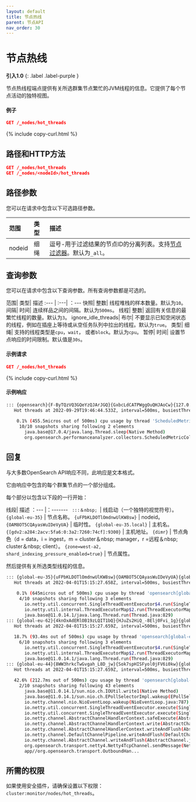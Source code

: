 ```yaml
---
layout: default
title: 节点热线
parent: 节点API
nav_order: 30
---
```


# 节点热线
**引入1.0**
{: .label .label-purple }

节点热线程端点提供有关所选群集节点繁忙的JVM线程的信息。它提供了每个节点活动的独特视图。

#### 例子

```json
GET /_nodes/hot_threads
```
{% include copy-curl.html %}

## 路径和HTTP方法

```json
GET /_nodes/hot_threads
GET /_nodes/<nodeId>/hot_threads
```

## 路径参数

您可以在请求中包含以下可选路径参数。

范围| 类型| 描述
:--- | :--- | :---
nodeid| 细绳| 逗号-用于过滤结果的节点ID的分离列表。支持[节点过滤器]({{site.url}}{{site.baseurl}}/api-reference/nodes-apis/index/#node-filters)。默认为`_all`。

## 查询参数

您可以在请求中包含以下查询参数。所有查询参数都是可选的。

范围| 类型| 描述
:--- | :---| ：---
快照| 整数| 线程堆栈的样本数量。默认为`10`。
间隔| 时间| 连续样品之间的间隔。默认为`500ms`。
线程| 整数| 返回有关信息的最繁忙线程的数量。默认为`3`。
ignore_idle_threads| 布尔| 不要显示已知空闲状态的线程，例如在插座上等待或从空任务队列中拉出的线程。默认为`true`。
类型| 细绳| 支持的线程类型是`cpu`，`wait`， 或者`block`。默认为`cpu`。
暂停| 时间| 设置节点响应的时间限制。默认值是`30s`。

#### 示例请求

```json
GET /_nodes/hot_threads
```
{% include copy-curl.html %}

#### 示例响应

```bash
::: {opensearch}{F-ByTQzVQ3GQeYzQJArJGQ}{GxbcLdCATPWggOuQHJAoCw}{127.0.0.1}{127.0.0.1:9300}{dimr}{shard_indexing_pressure_enabled=true}
   Hot threads at 2022-09-29T19:46:44.533Z, interval=500ms, busiestThreads=3, ignoreIdleThreads=true:
   
    0.1% (455.5micros out of 500ms) cpu usage by thread 'ScheduledMetricCollectorsExecutor'
     10/10 snapshots sharing following 2 elements
       java.base@17.0.4/java.lang.Thread.sleep(Native Method)
       org.opensearch.performanceanalyzer.collectors.ScheduledMetricCollectorsExecutor.run(ScheduledMetricCollectorsExecutor.java:100)
```

## 回复

与大多数OpenSearch API响应不同，此响应是文本格式。

它由响应中包含的每个群集节点的一个部分组成。

每个部分以包含以下段的一行开始：

线段| 描述
：--- |：-------
<code> :::＆nbsp; </code>| 线启动（一个独特的视觉符号）。
`{global-eu-35}` | 节点名称。
`{uFPbKLDOTlOmdnwUlKW8sw}` | nodeid。
`{OAM8OT5CQAyasWuIDeVyUA}` | 临时性。
`{global-eu-35.local}` | 主机名。
`{[gdv2:a284:2acv:5fa6:0:3a2:7260:74cf]:9300}` | 主机地址。
`{dimr}` | 节点角色（d = data，i = ingest，m = cluster＆nbsp; manager，r =远程＆nbsp; cluster＆nbsp; client）。
`{zone=west-a2, shard_indexing_pressure_enabled=true}` | 节点属性。

然后提供有关所选类型线程的信息。

```bash
::: {global-eu-35}{uFPbKLDOTlOmdnwUlKW8sw}{OAM8OT5CQAyasWuIDeVyUA}{global-eu-35.local}{[gdv2:a284:2acv:5fa6:0:3a2:7260:74cf]:9300}{dimr}{zone=west-a2, shard_indexing_pressure_enabled=true}
   Hot threads at 2022-04-01T15:15:27.658Z, interval=500ms, busiestThreads=3, ignoreIdleThreads=true:
   
    0.1% (645micros out of 500ms) cpu usage by thread 'opensearch[global-eu-35][transport_worker][T#7]'
     4/10 snapshots sharing following 3 elements
       io.netty.util.concurrent.SingleThreadEventExecutor$4.run(SingleThreadEventExecutor.java:986)
       io.netty.util.internal.ThreadExecutorMap$2.run(ThreadExecutorMap.java:74)
       java.base@11.0.14.1/java.lang.Thread.run(Thread.java:829)
::: {global-eu-62}{4knOxAdERlOB19zLQIT1bQ}{HJuZs2HiQ_-8Elj0Fvi_1g}{global-eu-62.local}{[gdv2:a284:2acv:5fa6:0:3a2:bba6:fe3f]:9300}{dimr}{zone=west-a2, shard_indexing_pressure_enabled=true}
   Hot threads at 2022-04-01T15:15:27.659Z, interval=500ms, busiestThreads=3, ignoreIdleThreads=true:
      
   18.7% (93.4ms out of 500ms) cpu usage by thread 'opensearch[global-eu-62][transport_worker][T#3]'
     6/10 snapshots sharing following 3 elements
       io.netty.util.concurrent.SingleThreadEventExecutor$4.run(SingleThreadEventExecutor.java:986)
       io.netty.util.internal.ThreadExecutorMap$2.run(ThreadExecutorMap.java:74)
       java.base@11.0.14.1/java.lang.Thread.run(Thread.java:829)
::: {global-eu-44}{8WW3hrkcTwGvgah_L8D_jw}{Sok7spHISFyol0jFV6i0kw}{global-eu-44.local}{[gdv2:a284:2acv:5fa6:0:3a2:9120:e79e]:9300}{dimr}{zone=west-a2, shard_indexing_pressure_enabled=true}
   Hot threads at 2022-04-01T15:15:27.659Z, interval=500ms, busiestThreads=3, ignoreIdleThreads=true:
   
   42.6% (212.7ms out of 500ms) cpu usage by thread 'opensearch[global-eu-44][write][T#5]'
     2/10 snapshots sharing following 43 elements
       java.base@11.0.14.1/sun.nio.ch.IOUtil.write1(Native Method)
       java.base@11.0.14.1/sun.nio.ch.EPollSelectorImpl.wakeup(EPollSelectorImpl.java:254)
       io.netty.channel.nio.NioEventLoop.wakeup(NioEventLoop.java:787)
       io.netty.util.concurrent.SingleThreadEventExecutor.execute(SingleThreadEventExecutor.java:846)
       io.netty.util.concurrent.SingleThreadEventExecutor.execute(SingleThreadEventExecutor.java:815)
       io.netty.channel.AbstractChannelHandlerContext.safeExecute(AbstractChannelHandlerContext.java:989)
       io.netty.channel.AbstractChannelHandlerContext.write(AbstractChannelHandlerContext.java:796)
       io.netty.channel.AbstractChannelHandlerContext.writeAndFlush(AbstractChannelHandlerContext.java:758)
       io.netty.channel.DefaultChannelPipeline.writeAndFlush(DefaultChannelPipeline.java:1020)
       io.netty.channel.AbstractChannel.writeAndFlush(AbstractChannel.java:311)
       org.opensearch.transport.netty4.Netty4TcpChannel.sendMessage(Netty4TcpChannel.java:159)
       app//org.opensearch.transport.OutboundHan...
```

## 所需的权限

如果使用安全插件，请确保设置以下权限：`cluster:monitor/nodes/hot_threads`。

